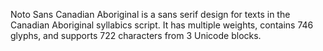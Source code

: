 Noto Sans Canadian Aboriginal is a sans serif design for texts in the Canadian Aboriginal syllabics script. It has multiple weights, contains 746 glyphs, and supports 722 characters from 3 Unicode blocks.